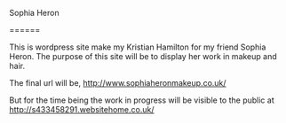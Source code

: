Sophia Heron

======

This is wordpress site make my Kristian Hamilton for my friend Sophia Heron.
The purpose of this site will be to display her work in makeup and hair.

The final url will be, 
http://www.sophiaheronmakeup.co.uk/

But for the time being the work in progress will be visible to the public at 
http://s433458291.websitehome.co.uk/